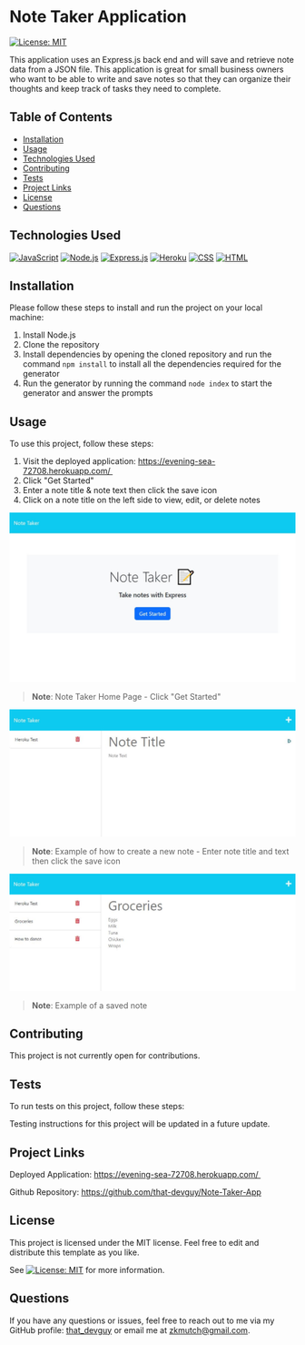 # Note Taker Application
[![License: MIT](https://img.shields.io/badge/License-MIT-yellow.svg)](https://opensource.org/licenses/MIT)
  
This application uses an Express.js back end and will save and retrieve note data from a JSON file. This application is great for small business owners who want to be able to write and save notes so that they can organize their thoughts and keep track of tasks they need to complete.
  
  
## Table of Contents

- [Installation](#installation)
- [Usage](#usage)
- [Technologies Used](#technologies-used)
- [Contributing](#contributing)
- [Tests](#tests)
- [Project Links](#project-links)
- [License](#license)
- [Questions](#questions)

## Technologies Used

[![JavaScript](https://img.shields.io/badge/JavaScript-ES6+-yellow)](https://www.ecma-international.org/ecma-262/)
[![Node.js](https://img.shields.io/badge/Node.js-v14.15.5-green)](https://nodejs.org/)
[![Express.js](https://img.shields.io/badge/Express.js-v4.17.1-lightgrey)](https://expressjs.com/)
[![Heroku](https://img.shields.io/badge/Heroku-v20.10.6-purple)](https://www.heroku.com/)
[![CSS](https://img.shields.io/badge/CSS3-blue)](https://www.w3.org/TR/CSS/)
[![HTML](https://img.shields.io/badge/HTML5-orange)](https://html.spec.whatwg.org/)

## Installation

Please follow these steps to install and run the project on your local machine:

1. Install Node.js
2. Clone the repository
3. Install dependencies by opening the cloned repository and run the command `npm install` to install all the dependencies required for the generator
4. Run the generator by running the command `node index` to start the generator and answer the prompts
  
## Usage
  
To use this project, follow these steps:

1. Visit the deployed application: https://evening-sea-72708.herokuapp.com/ 
2. Click "Get Started"
3. Enter a note title & note text then click the save icon
4. Click on a note title on the left side to view, edit, or delete notes

![Note Taker Home Page Demo Image](/public/assets/images/note-taker-index-demo.JPG)
> **Note**: Note Taker Home Page - Click "Get Started"

![New Note Demo Image](/public/assets/images/new-note-demo.JPG)
> **Note**: Example of how to create a new note - Enter note title and text then click the save icon

![View Saved Note Demo Image](/public/assets/images/view-saved-note-demo.JPG)
> **Note**: Example of a saved note

## Contributing
This project is not currently open for contributions.

## Tests

To run tests on this project, follow these steps:

Testing instructions for this project will be updated in a future update.
  
## Project Links
  
Deployed Application: https://evening-sea-72708.herokuapp.com/ 

Github Repository: https://github.com/that-devguy/Note-Taker-App

## License

This project is licensed under the MIT license. Feel free to edit and distribute this template as you like.

See [![License: MIT](https://img.shields.io/badge/License-MIT-yellow.svg)](https://opensource.org/licenses/MIT) for more information.

## Questions

If you have any questions or issues, feel free to reach out to me via my GitHub profile: [that_devguy](https://github.com/that_devguy) or email me at zkmutch@gmail.com.
